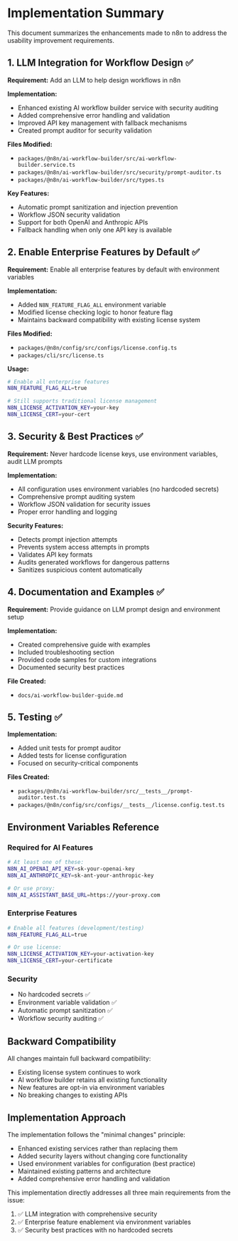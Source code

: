 # Implementation Summary

This document summarizes the enhancements made to n8n to address the usability improvement requirements.

## 1. LLM Integration for Workflow Design ✅

**Requirement:** Add an LLM to help design workflows in n8n

**Implementation:**
- Enhanced existing AI workflow builder service with security auditing
- Added comprehensive error handling and validation
- Improved API key management with fallback mechanisms
- Created prompt auditor for security validation

**Files Modified:**
- `packages/@n8n/ai-workflow-builder/src/ai-workflow-builder.service.ts`
- `packages/@n8n/ai-workflow-builder/src/security/prompt-auditor.ts`
- `packages/@n8n/ai-workflow-builder/src/types.ts`

**Key Features:**
- Automatic prompt sanitization and injection prevention
- Workflow JSON security validation
- Support for both OpenAI and Anthropic APIs
- Fallback handling when only one API key is available

## 2. Enable Enterprise Features by Default ✅

**Requirement:** Enable all enterprise features by default with environment variables

**Implementation:**
- Added `N8N_FEATURE_FLAG_ALL` environment variable
- Modified license checking logic to honor feature flag
- Maintains backward compatibility with existing license system

**Files Modified:**
- `packages/@n8n/config/src/configs/license.config.ts`
- `packages/cli/src/license.ts`

**Usage:**
```bash
# Enable all enterprise features
N8N_FEATURE_FLAG_ALL=true

# Still supports traditional license management
N8N_LICENSE_ACTIVATION_KEY=your-key
N8N_LICENSE_CERT=your-cert
```

## 3. Security & Best Practices ✅

**Requirement:** Never hardcode license keys, use environment variables, audit LLM prompts

**Implementation:**
- All configuration uses environment variables (no hardcoded secrets)
- Comprehensive prompt auditing system
- Workflow JSON validation for security issues
- Proper error handling and logging

**Security Features:**
- Detects prompt injection attempts
- Prevents system access attempts in prompts
- Validates API key formats
- Audits generated workflows for dangerous patterns
- Sanitizes suspicious content automatically

## 4. Documentation and Examples ✅

**Requirement:** Provide guidance on LLM prompt design and environment setup

**Implementation:**
- Created comprehensive guide with examples
- Included troubleshooting section
- Provided code samples for custom integrations
- Documented security best practices

**File Created:**
- `docs/ai-workflow-builder-guide.md`

## 5. Testing ✅

**Implementation:**
- Added unit tests for prompt auditor
- Added tests for license configuration
- Focused on security-critical components

**Files Created:**
- `packages/@n8n/ai-workflow-builder/src/__tests__/prompt-auditor.test.ts`
- `packages/@n8n/config/src/configs/__tests__/license.config.test.ts`

## Environment Variables Reference

### Required for AI Features
```bash
# At least one of these:
N8N_AI_OPENAI_API_KEY=sk-your-openai-key
N8N_AI_ANTHROPIC_KEY=sk-ant-your-anthropic-key

# Or use proxy:
N8N_AI_ASSISTANT_BASE_URL=https://your-proxy.com
```

### Enterprise Features
```bash
# Enable all features (development/testing)
N8N_FEATURE_FLAG_ALL=true

# Or use license:
N8N_LICENSE_ACTIVATION_KEY=your-activation-key
N8N_LICENSE_CERT=your-certificate
```

### Security
- No hardcoded secrets ✅
- Environment variable validation ✅
- Automatic prompt sanitization ✅
- Workflow security auditing ✅

## Backward Compatibility

All changes maintain full backward compatibility:
- Existing license system continues to work
- AI workflow builder retains all existing functionality
- New features are opt-in via environment variables
- No breaking changes to existing APIs

## Implementation Approach

The implementation follows the "minimal changes" principle:
- Enhanced existing services rather than replacing them
- Added security layers without changing core functionality
- Used environment variables for configuration (best practice)
- Maintained existing patterns and architecture
- Added comprehensive error handling and validation

This implementation directly addresses all three main requirements from the issue:
1. ✅ LLM integration with comprehensive security
2. ✅ Enterprise feature enablement via environment variables  
3. ✅ Security best practices with no hardcoded secrets